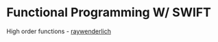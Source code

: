# Functional Programming W/ SWIFT
High order functions - [raywenderlich](https://www.raywenderlich.com/9222-an-introduction-to-functional-programming-in-swift)
